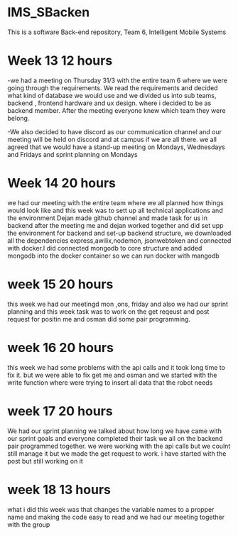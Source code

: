 # IMS_SBacken
This is a software Back-end repository, Team 6, Intelligent Mobile Systems 
#  Week 13  12 hours

-we had a meeting on Thursday 31/3 with the entire team 6 where we were going through the requirements. We read the requirements and decided what kind of database we would use and we  divided us into sub teams, backend , frontend hardware and ux design. where i decided to be as backend member. After the meeting everyone knew which team they were belong.

-We also decided to have discord as our communication channel and our meeting will be held on discord and at campus if we are all there. we all agreed that we would have a stand-up meeting on Mondays, Wednesdays and Fridays and sprint planning on Mondays  

 # Week 14 20 hours 

we had our meeting with the entire team where we all planned how things would look like and this week was to sett up all technical applications and the environment Dejan made github channel and made task for us in backend after the meeting me and dejan worked together and did set upp the environment for backend and set-up backend structure, we downloaded all the dependencies express,awilix,nodemon, jsonwebtoken and connected with docker.I did connected mongodb to core structure and added mongodb into the docker container so we can run docker with mangodb


# week 15  20 hours
this week we had our meetingd mon ,ons, friday  and also we had our sprint planning and this week task was to work on the get reqeust and post request for positin me and osman did some pair programming. 

# week 16  20 hours 

this week we had some problems with the api calls and it took long time to fix it. but we were able to fix get me and osman and we started with the write function where were trying to insert all data that the robot needs 


# week 17 20 hours 
 We had our sprint planning we talked about how long we have came with our sprint goals and everyone completed their task
 we all on the backend pair programmed together. we were working with the api calls but we coulnt still manage it but we made the get request to work. i have started with the post but still working on it 
 
# week 18 13 hours 
 what i did this week was that changes the variable names to a propper name and making the code easy to read and we had our meeting together with the group 